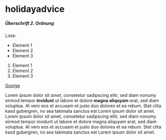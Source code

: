 # holidayadvice
##### Überschrift 2. Ordnung

Liste:
- Element 1
- Element 2
- Element 3

1. Element 1
2. Element 2
3. Element 3

[Goolge](https://google.com) 

Lorem *ipsum* dolor sit _amet_, consetetur sadipscing elitr, sed diam nonumy eirmod tempor **invidunt** ut labore et dolore __magna aliquyam__ erat, sed diam voluptua. At vero eos et accusam et justo duo dolores et ea rebum. Stet clita kasd gubergren, no sea takimata sanctus est Lorem ipsum dolor sit amet. Lorem ipsum dolor sit amet, consetetur sadipscing elitr, sed diam nonumy eirmod tempor invidunt ut labore et dolore magna aliquyam erat, sed diam voluptua. At vero eos et accusam et justo duo dolores et ea rebum. Stet clita kasd gubergren, no sea takimata sanctus est Lorem ipsum dolor sit amet.
